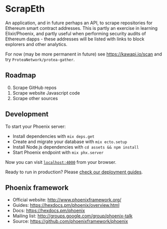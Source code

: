 # ScrapEth

An application, and in future perhaps an API, to scrape repositories for Ethereum smart contract addresses. This is partly an exercise in learning Elixir/Phoenix, and partly useful when performing security audits of Ethereum dapps - these addresses will be listed with links to block explorers and other analytics.

For now (may be more permanent in future) see https://kawapi.io/scan and try `ProteaNetwork/protea-gather`.

## Roadmap

0. Scrape GitHub repos
1. Scrape website Javascript code
2. Scrape other sources

## Development

To start your Phoenix server:

  * Install dependencies with `mix deps.get`
  * Create and migrate your database with `mix ecto.setup`
  * Install Node.js dependencies with `cd assets && npm install`
  * Start Phoenix endpoint with `mix phx.server`

Now you can visit [`localhost:4000`](http://localhost:4000) from your browser.

Ready to run in production? Please [check our deployment guides](https://hexdocs.pm/phoenix/deployment.html).

## Phoenix framework

  * Official website: http://www.phoenixframework.org/
  * Guides: https://hexdocs.pm/phoenix/overview.html
  * Docs: https://hexdocs.pm/phoenix
  * Mailing list: http://groups.google.com/group/phoenix-talk
  * Source: https://github.com/phoenixframework/phoenix
